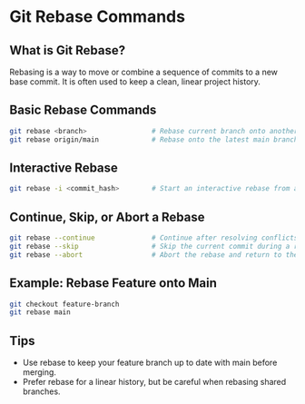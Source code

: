 # Git Rebase Commands

## What is Git Rebase?
Rebasing is a way to move or combine a sequence of commits to a new base commit. It is often used to keep a clean, linear project history.

## Basic Rebase Commands
```sh
git rebase <branch>                # Rebase current branch onto another branch
git rebase origin/main             # Rebase onto the latest main branch from remote
```

## Interactive Rebase
```sh
git rebase -i <commit_hash>        # Start an interactive rebase from a specific commit
```

## Continue, Skip, or Abort a Rebase
```sh
git rebase --continue              # Continue after resolving conflicts
git rebase --skip                  # Skip the current commit during a rebase
git rebase --abort                 # Abort the rebase and return to the original branch
```

## Example: Rebase Feature onto Main
```sh
git checkout feature-branch
git rebase main
```

## Tips
- Use rebase to keep your feature branch up to date with main before merging.
- Prefer rebase for a linear history, but be careful when rebasing shared branches.
